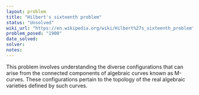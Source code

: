 ```yaml
---
layout: problem
title: "Hilbert's sixteenth problem"
status: "Unsolved"
wiki_url: "https://en.wikipedia.org/wiki/Hilbert%27s_sixteenth_problem"
problem_posed: "1900"
date_solved:
solver:
notes:
---
```

This problem involves understanding the diverse configurations that can arise from the connected components of algebraic curves known as M-curves. These configurations pertain to the topology of the real algebraic varieties defined by such curves.